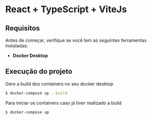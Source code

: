 # React + TypeScript + ViteJs

## Requisitos

Antes de começar, verifique se você tem as seguintes ferramentas instaladas:

- **Docker Desktop**

## Execução do projeto

Gere a build dos containers no seu docker desktop

```bash
$ docker-compose up --build
```

Para iniciar os containers caso já tiver realizado a build
```bash
$ docker-compose up
```